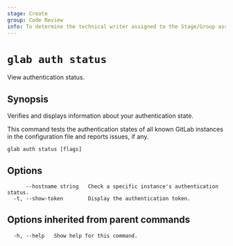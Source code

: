 ```yaml
---
stage: Create
group: Code Review
info: To determine the technical writer assigned to the Stage/Group associated with this page, see https://about.gitlab.com/handbook/product/ux/technical-writing/#assignments
---
```


<!--
This documentation is auto generated by a script.
Please do not edit this file directly. Run `make gen-docs` instead.
-->

# `glab auth status`

View authentication status.

## Synopsis

Verifies and displays information about your authentication state.

This command tests the authentication states of all known GitLab instances in the configuration file and reports issues, if any.

```plaintext
glab auth status [flags]
```

## Options

```plaintext
      --hostname string   Check a specific instance's authentication status.
  -t, --show-token        Display the authentication token.
```

## Options inherited from parent commands

```plaintext
  -h, --help   Show help for this command.
```
